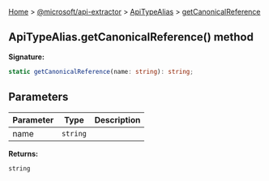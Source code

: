 [Home](./index) &gt; [@microsoft/api-extractor](./api-extractor.md) &gt; [ApiTypeAlias](./api-extractor.apitypealias.md) &gt; [getCanonicalReference](./api-extractor.apitypealias.getcanonicalreference.md)

## ApiTypeAlias.getCanonicalReference() method

<b>Signature:</b>

```typescript
static getCanonicalReference(name: string): string;
```

## Parameters

|  Parameter | Type | Description |
|  --- | --- | --- |
|  name | `string` |  |

<b>Returns:</b>

`string`

